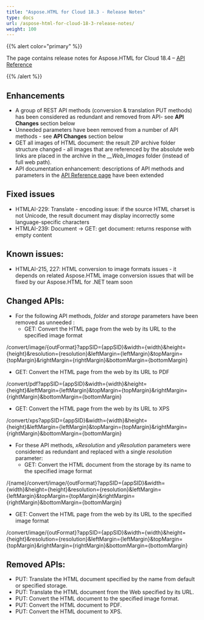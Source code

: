 ```yaml
---
title: "Aspose.HTML for Cloud 18.3 - Release Notes"
type: docs
url: /aspose-html-for-cloud-18-3-release-notes/
weight: 100
---
```


{{% alert color="primary" %}} 

The page contains release notes for Aspose.HTML for Cloud 18.4 – [API Reference](https://apireference.aspose.cloud/html/)

{{% /alert %}} 
## **Enhancements**
- A group of REST API methods (conversion & translation PUT methods) has been considered as redundant and removed from API- see **API Changes** section below
- Unneeded parameters have been removed from a number of API methods - see **API Changes** section below
- GET all images of HTML document: the result ZIP archive folder structure changed - all images that are referenced by the absolute web links are placed in the archive in the *__Web_Images* folder (instead of full web path).
- API documentation enhancement: descriptions of API methods and parameters in the [API Reference page](https://apireference.aspose.cloud/html/) have been extended
## **Fixed issues**
- HTMLAI-229: Translate - encoding issue: if the source HTML charset is not Unicode, the result document may display incorrectly some language-specific characters
- HTMLAI-239: Document -> GET: get document: returns response with empty content
## **Known issues:**
- HTMLAI-215, 227: HTML conversion to image formats issues - it depends on related Aspose.HTML image conversion issues that will be fixed by our Aspose.HTML for .NET team soon
## **Changed APIs:**
- For the following API methods, *folder* and *storage* parameters have been removed as unneeded : 
  - GET: Convert the HTML page from the web by its URL to the specified image format

/convert/image/{outFormat}?appSID={appSID}&width={width}&height={height}&resolution={resolution}&leftMargin={leftMargin}&topMargin={topMargin}&rightMargin={rightMargin}&bottomMargin={bottomMargin}

- GET: Convert the HTML page from the web by its URL to PDF

/convert/pdf?appSID={appSID}&width={width}&height={height}&leftMargin={leftMargin}&topMargin={topMargin}&rightMargin={rightMargin}&bottomMargin={bottomMargin}

- GET: Convert the HTML page from the web by its URL to XPS

/convert/xps?appSID={appSID}&width={width}&height={height}&leftMargin={leftMargin}&topMargin={topMargin}&rightMargin={rightMargin}&bottomMargin={bottomMargin}

- For these API methods, *xResolution* and *yResolution* parameters were considered as redundant and replaced with a single *resolution* parameter:
  - GET: Convert the HTML document from the storage by its name to the specified image format

/{name}/convert/image/{outFormat}?appSID={appSID}&width={width}&height={height}&resolution={resolution}&leftMargin={leftMargin}&topMargin={topMargin}&rightMargin={rightMargin}&bottomMargin={bottomMargin}

- GET: Convert the HTML page from the web by its URL to the specified image format

/convert/image/{outFormat}?appSID={appSID}&width={width}&height={height}&resolution={resolution}&leftMargin={leftMargin}&topMargin={topMargin}&rightMargin={rightMargin}&bottomMargin={bottomMargin}
## **Removed APIs:**
- PUT: Translate the HTML document specified by the name from default or specified storage.
- PUT: Translate the HTML document from the Web specified by its URL.
- PUT: Convert the HTML document to the specified image format.
- PUT: Convert the HTML document to PDF.
- PUT: Convert the HTML document to XPS.
